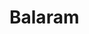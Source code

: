 # Balaram
[](https://github.com/shambhugithub1234567/Balaram/commit/f67f0f40ab4023dba7846100b9ab0b51f8241cbd)
